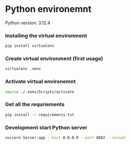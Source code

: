 # Python environemnt

Python version: 3.12.4

### Installing the virtual environment
```bash
pip install virtualenv
```
### Create virtual environment (first usage)
``` bash
virtualenv .venv
```
### Activate virtual environemnt
```bash
source ./.venv/Scripts/activate
```
### Get all the requriements
```bash
pip install -r requirements.txt
```
### Development start Python server
```bash
uvicorn Server:app --host 0.0.0.0 --port 8082 --reload
```